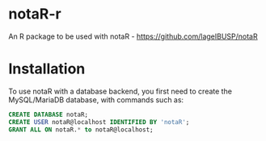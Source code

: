 # notaR-r
An R package to be used with notaR - https://github.com/lageIBUSP/notaR

# Installation

To use notaR with a database backend, you first need to create the MySQL/MariaDB database, with commands such as:
```sql
CREATE DATABASE notaR;
CREATE USER notaR@localhost IDENTIFIED BY 'notaR';
GRANT ALL ON notaR.* to notaR@localhost;
```
